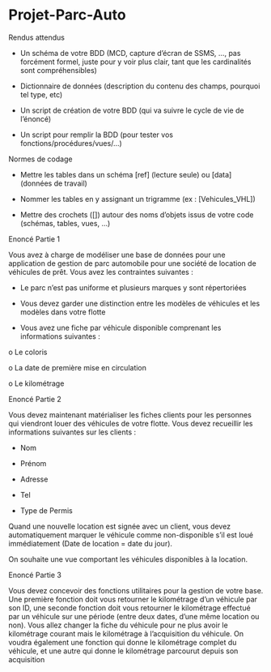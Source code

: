 # Projet-Parc-Auto

Rendus attendus

- Un schéma de votre BDD (MCD, capture d’écran de SSMS, …, pas forcément formel, juste pour y voir plus clair, tant que les cardinalités sont compréhensibles)

- Dictionnaire de données (description du contenu des champs, pourquoi tel type, etc)

- Un script de création de votre BDD (qui va suivre le cycle de vie de l’énoncé)

- Un script pour remplir la BDD (pour tester vos fonctions/procédures/vues/…)

Normes de codage

- Mettre les tables dans un schéma [ref] (lecture seule) ou [data] (données de travail)

- Nommer les tables en y assignant un trigramme (ex : [Vehicules_VHL])

- Mettre des crochets ([]) autour des noms d’objets issus de votre code (schémas, tables, vues, …)

Enoncé Partie 1

Vous avez à charge de modéliser une base de données pour une application de gestion de parc automobile pour une société de location de véhicules de prêt. Vous avez les contraintes suivantes :

- Le parc n’est pas uniforme et plusieurs marques y sont répertoriées

- Vous devez garder une distinction entre les modèles de véhicules et les modèles dans votre flotte

- Vous avez une fiche par véhicule disponible comprenant les informations suivantes :

o Le coloris

o La date de première mise en circulation

o Le kilométrage

Enoncé Partie 2

Vous devez maintenant matérialiser les fiches clients pour les personnes qui viendront louer des véhicules de votre flotte. Vous devez recueillir les informations suivantes sur les clients :

- Nom

- Prénom

- Adresse

- Tel

- Type de Permis

Quand une nouvelle location est signée avec un client, vous devez automatiquement marquer le véhicule comme non-disponible s’il est loué immédiatement (Date de location = date du jour).

On souhaite une vue comportant les véhicules disponibles à la location.

Enoncé Partie 3

Vous devez concevoir des fonctions utilitaires pour la gestion de votre base. Une première fonction doit vous retourner le kilométrage d’un véhicule par son ID, une seconde fonction doit vous retourner le kilométrage effectué par un véhicule sur une période (entre deux dates, d’une même location ou non). Vous allez changer la fiche du véhicule pour ne plus avoir le kilométrage courant mais le kilométrage à l’acquisition du véhicule. On voudra également une fonction qui donne le kilométrage complet du véhicule, et une autre qui donne le kilométrage parcourut depuis son acquisition
